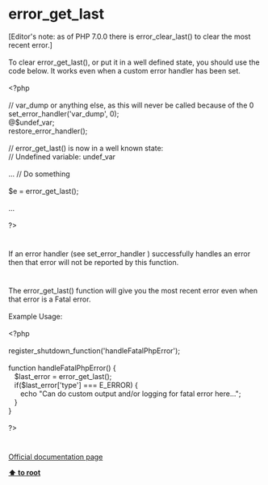 # error_get_last




<div class="phpcode"><span class="html">
[Editor&apos;s note: as of PHP 7.0.0 there is error_clear_last() to clear the most recent error.]
<br>
<br>To clear error_get_last(), or put it in a well defined state, you should use the code below. It works even when a custom error handler has been set.
<br>
<br><span class="default">&lt;?php
<br>
<br></span><span class="comment">// var_dump or anything else, as this will never be called because of the 0
<br></span><span class="default">set_error_handler</span><span class="keyword">(</span><span class="string">&apos;var_dump&apos;</span><span class="keyword">, </span><span class="default">0</span><span class="keyword">);
<br>@</span><span class="default">$undef_var</span><span class="keyword">;
<br></span><span class="default">restore_error_handler</span><span class="keyword">();
<br>
<br></span><span class="comment">// error_get_last() is now in a well known state:
<br>// Undefined variable: undef_var
<br>
<br></span><span class="keyword">... </span><span class="comment">// Do something
<br>
<br></span><span class="default">$e </span><span class="keyword">= </span><span class="default">error_get_last</span><span class="keyword">();
<br>
<br>...
<br>
<br></span><span class="default">?&gt;</span>
</span>
</div>
  

#


<div class="phpcode"><span class="html">
If an error handler (see set_error_handler ) successfully handles an error then that error will not be reported by this function.</span>
</div>
  

#


<div class="phpcode"><span class="html">
The error_get_last() function will give you the most recent error even when that error is a Fatal error.<br><br>Example Usage:<br><br><span class="default">&lt;?php<br><br>register_shutdown_function</span><span class="keyword">(</span><span class="string">&apos;handleFatalPhpError&apos;</span><span class="keyword">);<br><br>function </span><span class="default">handleFatalPhpError</span><span class="keyword">() {<br>&#xA0;&#xA0; </span><span class="default">$last_error </span><span class="keyword">= </span><span class="default">error_get_last</span><span class="keyword">();<br>&#xA0;&#xA0; if(</span><span class="default">$last_error</span><span class="keyword">[</span><span class="string">&apos;type&apos;</span><span class="keyword">] === </span><span class="default">E_ERROR</span><span class="keyword">) {<br>&#xA0; &#xA0; &#xA0; echo </span><span class="string">&quot;Can do custom output and/or logging for fatal error here...&quot;</span><span class="keyword">;<br>&#xA0;&#xA0; }<br>}<br><br></span><span class="default">?&gt;</span>
</span>
</div>
  

#

[Official documentation page](https://www.php.net/manual/en/function.error-get-last.php)

**[⬆ to root](/)**